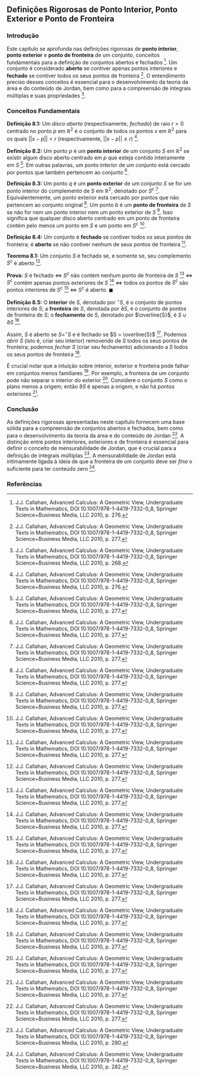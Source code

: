 ## Definições Rigorosas de Ponto Interior, Ponto Exterior e Ponto de Fronteira

### Introdução
Este capítulo se aprofunda nas definições rigorosas de **ponto interior**, **ponto exterior** e **ponto de fronteira** de um conjunto, conceitos fundamentais para a definição de conjuntos abertos e fechados [^276]. Um conjunto é considerado **aberto** se contiver apenas pontos interiores e **fechado** se contiver todos os seus pontos de fronteira [^277]. O entendimento preciso desses conceitos é essencial para o desenvolvimento da teoria da área e do conteúdo de Jordan, bem como para a compreensão de integrais múltiplas e suas propriedades [^268].

### Conceitos Fundamentais

**Definição 8.1:** Um *disco aberto* (respectivamente, *fechado*) de raio $r > 0$ centrado no ponto $p$ em $\mathbb{R}^2$ é o conjunto de todos os pontos $x$ em $\mathbb{R}^2$ para os quais $||x - p|| < r$ (respectivamente, $||x - p|| \leq r$) [^276].

**Definição 8.2:** Um ponto $p$ é um **ponto interior** de um conjunto $S$ em $\mathbb{R}^2$ se existir algum disco aberto centrado em $p$ que esteja contido inteiramente em $S$ [^277]. Em outras palavras, um ponto interior de um conjunto está cercado por pontos que também pertencem ao conjunto [^277].

**Definição 8.3:** Um ponto $q$ é um **ponto exterior** de um conjunto $S$ se for um ponto interior do complemento de $S$ em $\mathbb{R}^2$, denotado por $S^c$ [^277]. Equivalentemente, um ponto exterior está cercado por pontos que não pertencem ao conjunto original [^277]. Um ponto $b$ é um **ponto de fronteira** de $S$ se não for nem um ponto interior nem um ponto exterior de $S$ [^277]. Isso significa que qualquer disco aberto centrado em um ponto de fronteira contém pelo menos um ponto em $S$ e um ponto em $S^c$ [^277].

**Definição 8.4:** Um conjunto é **fechado** se contiver todos os seus pontos de fronteira; é **aberto** se não contiver nenhum de seus pontos de fronteira [^277].

**Teorema 8.1:** Um conjunto $S$ é fechado se, e somente se, seu complemento $S^c$ é aberto [^277].

**Prova:**
$S$ é fechado $\Leftrightarrow$ $S^c$ não contém nenhum ponto de fronteira de $S$ [^277]
$\Leftrightarrow$ $S^c$ contém apenas pontos exteriores de $S$ [^277]
$\Leftrightarrow$ todos os pontos de $S^c$ são pontos interiores de $S^c$ [^277]
$\Leftrightarrow$ $S^c$ é aberto. $\blacksquare$

**Definição 8.5:** O **interior** de $S$, denotado por $^\circ S$, é o conjunto de pontos interiores de $S$; a **fronteira** de $S$, denotada por $\partial S$, é o conjunto de pontos de fronteira de $S$; o **fechamento** de $S$, denotado por $\overline{S}$, é $S \cup \partial S$ [^277].

Assim, $S$ é aberto se $S = ^\circ S$ e é fechado se $S = \overline{S}$ [^277]. Podemos *abrir* $S$ (isto é, criar seu interior) removendo de $S$ todos os seus pontos de fronteira; podemos *fechar* $S$ (criar seu fechamento) adicionando a $S$ todos os seus pontos de fronteira [^277].

É crucial notar que a intuição sobre interior, exterior e fronteira pode falhar em conjuntos menos familiares [^277]. Por exemplo, a fronteira de um conjunto pode não separar o interior do exterior [^277]. Considere o conjunto $S$ como o plano menos a origem; então $\partial S$ é apenas a origem, e não há pontos exteriores [^277].

### Conclusão

As definições rigorosas apresentadas neste capítulo fornecem uma base sólida para a compreensão de conjuntos abertos e fechados, bem como para o desenvolvimento da teoria da área e do conteúdo de Jordan [^277]. A distinção entre pontos interiores, exteriores e de fronteira é essencial para definir o conceito de mensurabilidade de Jordan, que é crucial para a definição de integrais múltiplas [^280]. A mensurabilidade de Jordan está intimamente ligada à ideia de que a fronteira de um conjunto deve ser *fina* o suficiente para ter conteúdo zero [^282].

### Referências
[^268]: J.J. Callahan, Advanced Calculus: A Geometric View, Undergraduate Texts in Mathematics, DOI 10.1007/978-1-4419-7332-0_8, Springer Science+Business Media, LLC 2010, p. 268.
[^276]: J.J. Callahan, Advanced Calculus: A Geometric View, Undergraduate Texts in Mathematics, DOI 10.1007/978-1-4419-7332-0_8, Springer Science+Business Media, LLC 2010, p. 276.
[^277]: J.J. Callahan, Advanced Calculus: A Geometric View, Undergraduate Texts in Mathematics, DOI 10.1007/978-1-4419-7332-0_8, Springer Science+Business Media, LLC 2010, p. 277.
[^280]: J.J. Callahan, Advanced Calculus: A Geometric View, Undergraduate Texts in Mathematics, DOI 10.1007/978-1-4419-7332-0_8, Springer Science+Business Media, LLC 2010, p. 280.
[^282]: J.J. Callahan, Advanced Calculus: A Geometric View, Undergraduate Texts in Mathematics, DOI 10.1007/978-1-4419-7332-0_8, Springer Science+Business Media, LLC 2010, p. 282.
<!-- END -->